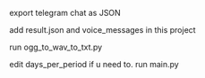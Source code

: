 export telegram chat as JSON

add result.json and voice_messages in this project

run ogg_to_wav_to_txt.py

edit days_per_period if u need to.
run main.py
